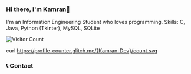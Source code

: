 ### Hi there, I'm Kamran👋

I'm an Information Engineering Student who loves programming.
Skills: C, Java, Python (Tkinter), MySQL, SQLite

![Visitor Count](https://profile-counter.glitch.me/{Kamran-Dev}/count.svg)

curl https://profile-counter.glitch.me/{Kamran-Dev}/count.svg




### 📞 Contact


<!--
**Kamran-Dev/Kamran-Dev** is a ✨ _special_ ✨ repository because its `README.md` (this file) appears on your GitHub profile.

Here are some ideas to get you started:

- 🔭 I’m currently working on ...
- 🌱 I’m currently learning ...
- 👯 I’m looking to collaborate on ...
- 🤔 I’m looking for help with ...
- 💬 Ask me about ...
- 📫 How to reach me: ...
- 😄 Pronouns: ...
- ⚡ Fun fact: ...
-->
